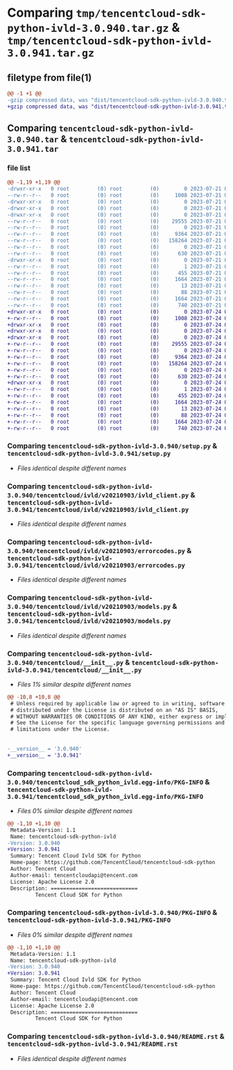 # Comparing `tmp/tencentcloud-sdk-python-ivld-3.0.940.tar.gz` & `tmp/tencentcloud-sdk-python-ivld-3.0.941.tar.gz`

## filetype from file(1)

```diff
@@ -1 +1 @@
-gzip compressed data, was "dist/tencentcloud-sdk-python-ivld-3.0.940.tar", last modified: Fri Jul 21 00:44:45 2023, max compression
+gzip compressed data, was "dist/tencentcloud-sdk-python-ivld-3.0.941.tar", last modified: Mon Jul 24 00:39:13 2023, max compression
```

## Comparing `tencentcloud-sdk-python-ivld-3.0.940.tar` & `tencentcloud-sdk-python-ivld-3.0.941.tar`

### file list

```diff
@@ -1,19 +1,19 @@
-drwxr-xr-x   0 root         (0) root         (0)        0 2023-07-21 00:44:45.000000 tencentcloud-sdk-python-ivld-3.0.940/
--rw-r--r--   0 root         (0) root         (0)     1008 2023-07-21 00:44:45.000000 tencentcloud-sdk-python-ivld-3.0.940/setup.py
-drwxr-xr-x   0 root         (0) root         (0)        0 2023-07-21 00:44:45.000000 tencentcloud-sdk-python-ivld-3.0.940/tencentcloud/
-drwxr-xr-x   0 root         (0) root         (0)        0 2023-07-21 00:44:45.000000 tencentcloud-sdk-python-ivld-3.0.940/tencentcloud/ivld/
-drwxr-xr-x   0 root         (0) root         (0)        0 2023-07-21 00:44:45.000000 tencentcloud-sdk-python-ivld-3.0.940/tencentcloud/ivld/v20210903/
--rw-r--r--   0 root         (0) root         (0)    29555 2023-07-21 00:44:45.000000 tencentcloud-sdk-python-ivld-3.0.940/tencentcloud/ivld/v20210903/ivld_client.py
--rw-r--r--   0 root         (0) root         (0)        0 2023-07-21 00:44:45.000000 tencentcloud-sdk-python-ivld-3.0.940/tencentcloud/ivld/v20210903/__init__.py
--rw-r--r--   0 root         (0) root         (0)     9364 2023-07-21 00:44:45.000000 tencentcloud-sdk-python-ivld-3.0.940/tencentcloud/ivld/v20210903/errorcodes.py
--rw-r--r--   0 root         (0) root         (0)   158264 2023-07-21 00:44:45.000000 tencentcloud-sdk-python-ivld-3.0.940/tencentcloud/ivld/v20210903/models.py
--rw-r--r--   0 root         (0) root         (0)        0 2023-07-21 00:44:45.000000 tencentcloud-sdk-python-ivld-3.0.940/tencentcloud/ivld/__init__.py
--rw-r--r--   0 root         (0) root         (0)      630 2023-07-21 00:44:45.000000 tencentcloud-sdk-python-ivld-3.0.940/tencentcloud/__init__.py
-drwxr-xr-x   0 root         (0) root         (0)        0 2023-07-21 00:44:45.000000 tencentcloud-sdk-python-ivld-3.0.940/tencentcloud_sdk_python_ivld.egg-info/
--rw-r--r--   0 root         (0) root         (0)        1 2023-07-21 00:44:45.000000 tencentcloud-sdk-python-ivld-3.0.940/tencentcloud_sdk_python_ivld.egg-info/dependency_links.txt
--rw-r--r--   0 root         (0) root         (0)      455 2023-07-21 00:44:45.000000 tencentcloud-sdk-python-ivld-3.0.940/tencentcloud_sdk_python_ivld.egg-info/SOURCES.txt
--rw-r--r--   0 root         (0) root         (0)     1664 2023-07-21 00:44:45.000000 tencentcloud-sdk-python-ivld-3.0.940/tencentcloud_sdk_python_ivld.egg-info/PKG-INFO
--rw-r--r--   0 root         (0) root         (0)       13 2023-07-21 00:44:45.000000 tencentcloud-sdk-python-ivld-3.0.940/tencentcloud_sdk_python_ivld.egg-info/top_level.txt
--rw-r--r--   0 root         (0) root         (0)       88 2023-07-21 00:44:45.000000 tencentcloud-sdk-python-ivld-3.0.940/setup.cfg
--rw-r--r--   0 root         (0) root         (0)     1664 2023-07-21 00:44:45.000000 tencentcloud-sdk-python-ivld-3.0.940/PKG-INFO
--rw-r--r--   0 root         (0) root         (0)      740 2023-07-21 00:44:45.000000 tencentcloud-sdk-python-ivld-3.0.940/README.rst
+drwxr-xr-x   0 root         (0) root         (0)        0 2023-07-24 00:39:13.000000 tencentcloud-sdk-python-ivld-3.0.941/
+-rw-r--r--   0 root         (0) root         (0)     1008 2023-07-24 00:39:13.000000 tencentcloud-sdk-python-ivld-3.0.941/setup.py
+drwxr-xr-x   0 root         (0) root         (0)        0 2023-07-24 00:39:13.000000 tencentcloud-sdk-python-ivld-3.0.941/tencentcloud/
+drwxr-xr-x   0 root         (0) root         (0)        0 2023-07-24 00:39:13.000000 tencentcloud-sdk-python-ivld-3.0.941/tencentcloud/ivld/
+drwxr-xr-x   0 root         (0) root         (0)        0 2023-07-24 00:39:13.000000 tencentcloud-sdk-python-ivld-3.0.941/tencentcloud/ivld/v20210903/
+-rw-r--r--   0 root         (0) root         (0)    29555 2023-07-24 00:39:13.000000 tencentcloud-sdk-python-ivld-3.0.941/tencentcloud/ivld/v20210903/ivld_client.py
+-rw-r--r--   0 root         (0) root         (0)        0 2023-07-24 00:39:13.000000 tencentcloud-sdk-python-ivld-3.0.941/tencentcloud/ivld/v20210903/__init__.py
+-rw-r--r--   0 root         (0) root         (0)     9364 2023-07-24 00:39:13.000000 tencentcloud-sdk-python-ivld-3.0.941/tencentcloud/ivld/v20210903/errorcodes.py
+-rw-r--r--   0 root         (0) root         (0)   158264 2023-07-24 00:39:13.000000 tencentcloud-sdk-python-ivld-3.0.941/tencentcloud/ivld/v20210903/models.py
+-rw-r--r--   0 root         (0) root         (0)        0 2023-07-24 00:39:13.000000 tencentcloud-sdk-python-ivld-3.0.941/tencentcloud/ivld/__init__.py
+-rw-r--r--   0 root         (0) root         (0)      630 2023-07-24 00:39:13.000000 tencentcloud-sdk-python-ivld-3.0.941/tencentcloud/__init__.py
+drwxr-xr-x   0 root         (0) root         (0)        0 2023-07-24 00:39:13.000000 tencentcloud-sdk-python-ivld-3.0.941/tencentcloud_sdk_python_ivld.egg-info/
+-rw-r--r--   0 root         (0) root         (0)        1 2023-07-24 00:39:13.000000 tencentcloud-sdk-python-ivld-3.0.941/tencentcloud_sdk_python_ivld.egg-info/dependency_links.txt
+-rw-r--r--   0 root         (0) root         (0)      455 2023-07-24 00:39:13.000000 tencentcloud-sdk-python-ivld-3.0.941/tencentcloud_sdk_python_ivld.egg-info/SOURCES.txt
+-rw-r--r--   0 root         (0) root         (0)     1664 2023-07-24 00:39:13.000000 tencentcloud-sdk-python-ivld-3.0.941/tencentcloud_sdk_python_ivld.egg-info/PKG-INFO
+-rw-r--r--   0 root         (0) root         (0)       13 2023-07-24 00:39:13.000000 tencentcloud-sdk-python-ivld-3.0.941/tencentcloud_sdk_python_ivld.egg-info/top_level.txt
+-rw-r--r--   0 root         (0) root         (0)       88 2023-07-24 00:39:13.000000 tencentcloud-sdk-python-ivld-3.0.941/setup.cfg
+-rw-r--r--   0 root         (0) root         (0)     1664 2023-07-24 00:39:13.000000 tencentcloud-sdk-python-ivld-3.0.941/PKG-INFO
+-rw-r--r--   0 root         (0) root         (0)      740 2023-07-24 00:39:13.000000 tencentcloud-sdk-python-ivld-3.0.941/README.rst
```

### Comparing `tencentcloud-sdk-python-ivld-3.0.940/setup.py` & `tencentcloud-sdk-python-ivld-3.0.941/setup.py`

 * *Files identical despite different names*

### Comparing `tencentcloud-sdk-python-ivld-3.0.940/tencentcloud/ivld/v20210903/ivld_client.py` & `tencentcloud-sdk-python-ivld-3.0.941/tencentcloud/ivld/v20210903/ivld_client.py`

 * *Files identical despite different names*

### Comparing `tencentcloud-sdk-python-ivld-3.0.940/tencentcloud/ivld/v20210903/errorcodes.py` & `tencentcloud-sdk-python-ivld-3.0.941/tencentcloud/ivld/v20210903/errorcodes.py`

 * *Files identical despite different names*

### Comparing `tencentcloud-sdk-python-ivld-3.0.940/tencentcloud/ivld/v20210903/models.py` & `tencentcloud-sdk-python-ivld-3.0.941/tencentcloud/ivld/v20210903/models.py`

 * *Files identical despite different names*

### Comparing `tencentcloud-sdk-python-ivld-3.0.940/tencentcloud/__init__.py` & `tencentcloud-sdk-python-ivld-3.0.941/tencentcloud/__init__.py`

 * *Files 1% similar despite different names*

```diff
@@ -10,8 +10,8 @@
 # Unless required by applicable law or agreed to in writing, software
 # distributed under the License is distributed on an "AS IS" BASIS,
 # WITHOUT WARRANTIES OR CONDITIONS OF ANY KIND, either express or implied.
 # See the License for the specific language governing permissions and
 # limitations under the License.
 
 
-__version__ = '3.0.940'
+__version__ = '3.0.941'
```

### Comparing `tencentcloud-sdk-python-ivld-3.0.940/tencentcloud_sdk_python_ivld.egg-info/PKG-INFO` & `tencentcloud-sdk-python-ivld-3.0.941/tencentcloud_sdk_python_ivld.egg-info/PKG-INFO`

 * *Files 0% similar despite different names*

```diff
@@ -1,10 +1,10 @@
 Metadata-Version: 1.1
 Name: tencentcloud-sdk-python-ivld
-Version: 3.0.940
+Version: 3.0.941
 Summary: Tencent Cloud Ivld SDK for Python
 Home-page: https://github.com/TencentCloud/tencentcloud-sdk-python
 Author: Tencent Cloud
 Author-email: tencentcloudapi@tencent.com
 License: Apache License 2.0
 Description: ============================
         Tencent Cloud SDK for Python
```

### Comparing `tencentcloud-sdk-python-ivld-3.0.940/PKG-INFO` & `tencentcloud-sdk-python-ivld-3.0.941/PKG-INFO`

 * *Files 0% similar despite different names*

```diff
@@ -1,10 +1,10 @@
 Metadata-Version: 1.1
 Name: tencentcloud-sdk-python-ivld
-Version: 3.0.940
+Version: 3.0.941
 Summary: Tencent Cloud Ivld SDK for Python
 Home-page: https://github.com/TencentCloud/tencentcloud-sdk-python
 Author: Tencent Cloud
 Author-email: tencentcloudapi@tencent.com
 License: Apache License 2.0
 Description: ============================
         Tencent Cloud SDK for Python
```

### Comparing `tencentcloud-sdk-python-ivld-3.0.940/README.rst` & `tencentcloud-sdk-python-ivld-3.0.941/README.rst`

 * *Files identical despite different names*

